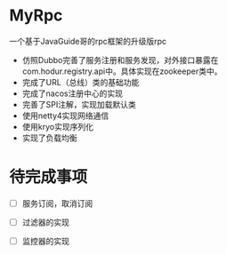 # MyRpc
一个基于JavaGuide哥的rpc框架的升级版rpc
* 仿照Dubbo完善了服务注册和服务发现，对外接口暴露在com.hodur.registry.api中。具体实现在zookeeper类中。
* 完成了URL（总线）类的基础功能
* 完成了nacos注册中心的实现
* 完善了SPI注解，实现加载默认类
* 使用netty4实现网络通信
* 使用kryo实现序列化
* 实现了负载均衡

# 待完成事项
- [ ] 服务订阅，取消订阅
- [ ] 过滤器的实现
- [ ] 监控器的实现

